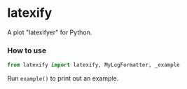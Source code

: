 # latexify

A plot "latexifyer" for Python.

### How to use

```python
from latexify import latexify, MyLogFormatter, _example
```
Run `example()` to print out an example.
